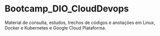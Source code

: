 # Bootcamp_DIO_CloudDevops

Material de consulta, estudos, trechos de códigos e anotações em Linux, Docker e Kubernetes e Google Cloud Plataforma.
